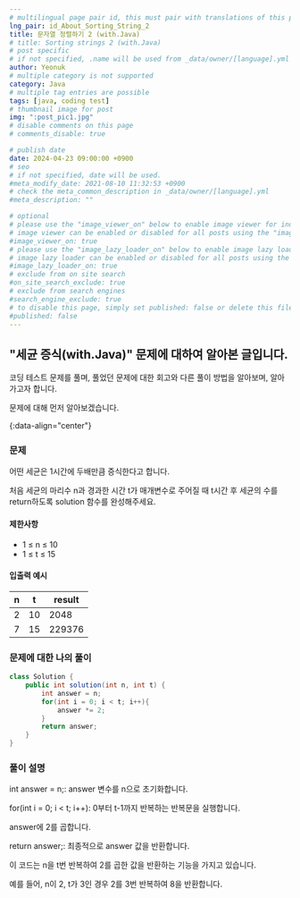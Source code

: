 ```yaml
---
# multilingual page pair id, this must pair with translations of this page. (This name must be unique)
lng_pair: id_About_Sorting_String_2
title: 문자열 정렬하기 2 (with.Java)
# title: Sorting strings 2 (with.Java)
# post specific
# if not specified, .name will be used from _data/owner/[language].yml
author: Yeonuk
# multiple category is not supported
category: Java
# multiple tag entries are possible
tags: [java, coding test]
# thumbnail image for post
img: ":post_pic1.jpg"
# disable comments on this page
# comments_disable: true

# publish date
date: 2024-04-23 09:00:00 +0900
# seo
# if not specified, date will be used.
#meta_modify_date: 2021-08-10 11:32:53 +0900
# check the meta_common_description in _data/owner/[language].yml
#meta_description: ""

# optional
# please use the "image_viewer_on" below to enable image viewer for individual pages or posts (_posts/ or [language]/_posts folders).
# image viewer can be enabled or disabled for all posts using the "image_viewer_posts: true" setting in _data/conf/main.yml.
#image_viewer_on: true
# please use the "image_lazy_loader_on" below to enable image lazy loader for individual pages or posts (_posts/ or [language]/_posts folders).
# image lazy loader can be enabled or disabled for all posts using the "image_lazy_loader_posts: true" setting in _data/conf/main.yml.
#image_lazy_loader_on: true
# exclude from on site search
#on_site_search_exclude: true
# exclude from search engines
#search_engine_exclude: true
# to disable this page, simply set published: false or delete this file
#published: false
---
```


<!-- outline-start -->

## "세균 증식(with.Java)" 문제에 대하여 알아본 글입니다.

코딩 테스트 문제를 풀며, 풀었던 문제에 대한 회고와 다른 풀이 방법을 알아보며, 알아가고자 합니다.

문제에 대해 먼저 알아보겠습니다.

{:data-align="center"}

<!-- outline-end -->

### 문제

어떤 세균은 1시간에 두배만큼 증식한다고 합니다.

처음 세균의 마리수 n과 경과한 시간 t가 매개변수로 주어질 때 t시간 후 세균의 수를 return하도록 solution 함수를 완성해주세요.

#### 제한사항

- 1 ≤ n ≤ 10
- 1 ≤ t ≤ 15

#### 입출력 예시

<!-- | n   | result |
| --- | ------ |
| 144 | 1      |
| 976 | 2      | -->

| n   | t   | result |
| --- | --- | ------ |
| 2   | 10  | 2048   |
| 7   | 15  | 229376 |

### 문제에 대한 나의 풀이

```java
class Solution {
    public int solution(int n, int t) {
        int answer = n;
        for(int i = 0; i < t; i++){
            answer *= 2;
        }
        return answer;
    }
}
```

### 풀이 설명

int answer = n;: answer 변수를 n으로 초기화합니다.

for(int i = 0; i < t; i++): 0부터 t-1까지 반복하는 반복문을 실행합니다.

answer에 2를 곱합니다.

return answer;: 최종적으로 answer 값을 반환합니다.

이 코드는 n을 t번 반복하여 2를 곱한 값을 반환하는 기능을 가지고 있습니다.

예를 들어, n이 2, t가 3인 경우 2를 3번 반복하여 8을 반환합니다.
